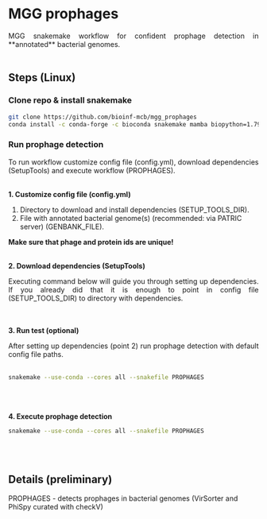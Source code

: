 # __MGG prophages__

<div align="justify">
MGG snakemake workflow for confident prophage detection in **annotated** bacterial genomes.
</div> <br>

## __Steps__ (Linux)

### Clone repo & install snakemake

```sh
git clone https://github.com/bioinf-mcb/mgg_prophages
conda install -c conda-forge -c bioconda snakemake mamba biopython=1.79 pathlib=1.0.1
```

### Run prophage detection

<div align="justify">
To run workflow customize config file (config.yml), download dependencies (SetupTools) and execute workflow (PROPHAGES).
</div> <br>


**1. Customize config file (config.yml)**

1. Directory to download and install dependencies (SETUP_TOOLS_DIR).
2. File with annotated bacterial genome(s) (recommended: via PATRIC server) (GENBANK_FILE). <br>

**Make sure that phage and protein ids are unique!** <br> <br>

**2. Download dependencies (SetupTools)**

<div align="justify">
Executing command below will guide you through setting up dependencies. If you already did that it is enough to point in config file (SETUP_TOOLS_DIR) to directory with dependencies.
</div> <br> <br>

**3. Run test (optional)**

<div align="justify">
After setting up dependencies (point 2) run prophage detection with default config file paths.
</div> <br>

```sh
snakemake --use-conda --cores all --snakefile PROPHAGES
```
<br> <br>

**4. Execute prophage detection**

```sh
snakemake --use-conda --cores all --snakefile PROPHAGES
```
<br> <br>


## __Details__ (preliminary)

PROPHAGES - detects prophages in bacterial genomes (VirSorter and PhiSpy curated with checkV)<br>
